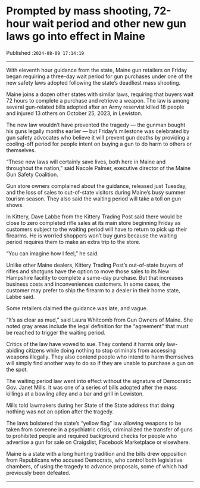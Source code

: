 # Prompted by mass shooting, 72-hour wait period and other new gun laws go into effect in Maine

Published :`2024-08-09 17:14:19`

---

With eleventh hour guidance from the state, Maine gun retailers on Friday began requiring a three-day wait period for gun purchases under one of the new safety laws adopted following the state’s deadliest mass shooting.

Maine joins a dozen other states with similar laws, requiring that buyers wait 72 hours to complete a purchase and retrieve a weapon. The law is among several gun-related bills adopted after an Army reservist killed 18 people and injured 13 others on October 25, 2023, in Lewiston.

The new law wouldn’t have prevented the tragedy — the gunman bought his guns legally months earlier — but Friday’s milestone was celebrated by gun safety advocates who believe it will prevent gun deaths by providing a cooling-off period for people intent on buying a gun to do harm to others or themselves.

“These new laws will certainly save lives, both here in Maine and throughout the nation,” said Nacole Palmer, executive director of the Maine Gun Safety Coalition.

Gun store owners complained about the guidance, released just Tuesday, and the loss of sales to out-of-state visitors during Maine’s busy summer tourism season. They also said the waiting period will take a toll on gun shows.

In Kittery, Dave Labbe from the Kittery Trading Post said there would be close to zero completed rifle sales at its main store beginning Friday as customers subject to the waiting period will have to return to pick up their firearms. He is worried shoppers won’t buy guns because the waiting period requires them to make an extra trip to the store.

“You can imagine how I feel,” he said.

Unlike other Maine dealers, Kittery Trading Post’s out-of-state buyers of rifles and shotguns have the option to move those sales to its New Hampshire facility to complete a same-day purchase. But that increases business costs and inconveniences customers. In some cases, the customer may prefer to ship the firearm to a dealer in their home state, Labbe said.

Some retailers claimed the guidance was late, and vague.

“It’s as clear as mud,” said Laura Whitcomb from Gun Owners of Maine. She noted gray areas include the legal definition for the “agreement” that must be reached to trigger the waiting period.

Critics of the law have vowed to sue. They contend it harms only law-abiding citizens while doing nothing to stop criminals from accessing weapons illegally. They also contend people who intend to harm themselves will simply find another way to do so if they are unable to purchase a gun on the spot.

The waiting period law went into effect without the signature of Democratic Gov. Janet Mills. It was one of a series of bills adopted after the mass killings at a bowling alley and a bar and grill in Lewiston.

Mills told lawmakers during her State of the State address that doing nothing was not an option after the tragedy.

The laws bolstered the state’s “yellow flag” law allowing weapons to be taken from someone in a psychiatric crisis, criminalized the transfer of guns to prohibited people and required background checks for people who advertise a gun for sale on Craigslist, Facebook Marketplace or elsewhere.

Maine is a state with a long hunting tradition and the bills drew opposition from Republicans who accused Democrats, who control both legislative chambers, of using the tragedy to advance proposals, some of which had previously been defeated.

---

